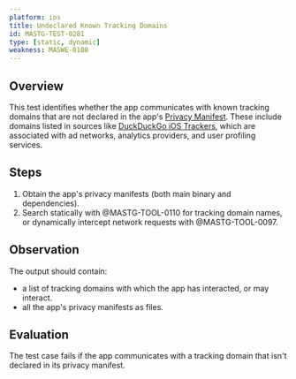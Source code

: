 ```yaml
---
platform: ios
title: Undeclared Known Tracking Domains
id: MASTG-TEST-0281
type: [static, dynamic]
weakness: MASWE-0108
---
```


## Overview

This test identifies whether the app communicates with known tracking domains that are not declared in the app's [Privacy Manifest](https://developer.apple.com/documentation/bundleresources/privacy_manifest_files). These include domains listed in sources like [DuckDuckGo iOS Trackers](https://github.com/duckduckgo/tracker-blocklists/blob/main/web/v5/ios-tds.json), which are associated with ad networks, analytics providers, and user profiling services.

## Steps

1. Obtain the app's privacy manifests (both main binary and dependencies).
2. Search statically with @MASTG-TOOL-0110 for tracking domain names, or dynamically intercept network requests with @MASTG-TOOL-0097.

## Observation

The output should contain:

- a list of tracking domains with which the app has interacted, or may interact.
- all the app's privacy manifests as files.

## Evaluation

The test case fails if the app communicates with a tracking domain that isn't declared in its privacy manifest.
